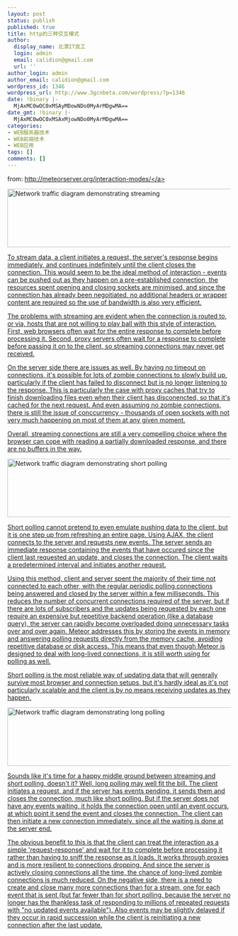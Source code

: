 ```yaml
---
layout: post
status: publish
published: true
title: http的三种交互模式
author:
  display_name: 北漂IT民工
  login: admin
  email: calidion@gmail.com
  url: ''
author_login: admin
author_email: calidion@gmail.com
wordpress_id: 1346
wordpress_url: http://www.3gcnbeta.com/wordpress/?p=1346
date: !binary |-
  MjAxMC0wOC0xMSAyMDowNDo0MyArMDgwMA==
date_gmt: !binary |-
  MjAxMC0wOC0xMSAxMjowNDo0MyArMDgwMA==
categories:
- WEB服务器技术
- WEB前端技术
- WEB应用
tags: []
comments: []
---
```

<p>from: <a href="http:&#47;&#47;meteorserver.org&#47;interaction-modes&#47;">http:&#47;&#47;meteorserver.org&#47;interaction-modes&#47;<&#47;a></p>
<p><img src="http:&#47;&#47;meteorserver.org&#47;interaction-modes&#47;stream.png" alt="Network traffic diagram demonstrating streaming" width="528" height="132" &#47;></p>
<p>To stream data, a client initiates a request, the server's response begins immediately, and continues indefinitely until the client closes the connection. This would seem to be the ideal method of interaction - events can be pushed out as they happen on a pre-established connection, the resources spent opening and closing sockets are minimised, and since the connection has already been negoitiated, no additional headers or wrapper content are required so the use of bandwidth is also very efficient.</p>
<p>The problems with streaming are evident when the connection is routed to, or via, hosts that are not willing to play ball with this style of interaction. First, web browsers often wait for the entire response to complete before processing it. Second, proxy servers often wait for a response to complete before passing it on to the client, so streaming connections may never get received.</p>
<p>On the server side there are issues as well. By having no timeout on connections, it's possible for lots of zombie connections to slowly build up, particularly if the client has failed to disconnect but is no longer listening to the response. This is particularly the case with proxy caches that try to finish downloading files even when their client has disconencted, so that it's cached for the next request. And even assuming no zombie connections, there is still the issue of conccurrency - thousands of open sockets with not very much happening on most of them at any given moment.</p>
<p>Overall, streaming connections are still a very compelling choice where the browser can cope with reading a partially downloaded response, and there are no buffers in the way.</p>
<p><img src="http:&#47;&#47;meteorserver.org&#47;interaction-modes&#47;shortpoll.png" alt="Network traffic diagram demonstrating short polling" width="528" height="132" &#47;></p>
<p>Short polling cannot pretend to even emulate pushing data to the client, but it is one step up from refreshing an entire page. Using AJAX, the client connects to the server and requests new events. The server sends an immediate response containing the events that have occured since the client last requested an update, and closes the connection. The client waits a predetermined interval and initiates another request.</p>
<p>Using this method, client and server spent the majority of their time not connected to each other, with the regular periodic polling connections being answered and closed by the server within a few milliseconds. This reduces the number of concurrent connections required of the server, but if there are lots of subscribers and the updates being requested by each one require an expensive but repetitive backend operation (like a database query), the server can rapidly become overloaded doing unnecessary tasks over and over again. Meteor addresses this by storing the events in memory and answering polling requests directly from the memory cache, avoiding repetitive database or disk access. This means that even though Meteor is designed to deal with long-lived connections, it is still worth using for polling as well.</p>
<p>Short polling is the most reliable way of updating data that will generally survive most browser and connection setups, but it's hardly ideal as it's not particularly scalable and the client is by no means receiving updates as they happen.</p>
<p><img src="http:&#47;&#47;meteorserver.org&#47;interaction-modes&#47;longpoll.png" alt="Network traffic diagram demonstrating long polling" width="528" height="132" &#47;></p>
<p>Sounds like it's time for a happy middle ground between streaming and short polling, doesn't it? Well, long polling may well fit the bill. The client initiates a request, and if the server has events pending, it sends them and closes the connection, much like short polling. But if the server does not have any events waiting, it holds the connection open until an event occurs, at which point it send the event and closes the connection. The client can then initiate a new connection immediately, since all the waiting is done at the server end.</p>
<p>The obvious benefit to this is that the client can treat the interaction as a simple 'request-response' and wait for it to complete before processing it rather than having to sniff the response as it loads. It works through proxies and is more resilient to connections dropping. And since the server is actively closing connections all the time, the chance of long-lived zombie connections is much reduced. On the negative side, there is a need to create and close many more connections than for a stream, one for each event that is sent (but far fewer than for short polling, because the server no longer has the thankless task of responding to millions of repeated requests with "no updated events available"). Also events may be slightly delayed if they occur in rapid succession while the client is reinitiating a new connection after the last update.</p>
